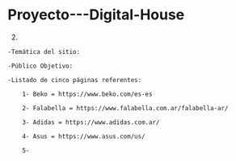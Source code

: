 # Proyecto---Digital-House

2)

	-Temática del sitio: 

	-Público Objetivo: 

	-Listado de cinco páginas referentes:

		1- Beko = https://www.beko.com/es-es
		
		2- Falabella = https://www.falabella.com.ar/falabella-ar/

		3- Adidas = https://www.adidas.com.ar/

		4- Asus = https://www.asus.com/us/

		5- 
